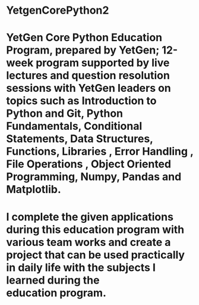 # YetgenCorePython2
# YetGen Core Python Education Program, prepared by YetGen; 12-week program supported by live lectures and question resolution sessions with YetGen leaders on topics such as Introduction to Python and Git, Python Fundamentals, Conditional Statements, Data Structures, Functions, Libraries , Error Handling , File Operations , Object Oriented Programming, Numpy, Pandas and Matplotlib.

# I complete the given applications during this education program with various team works and create a project that can be used practically in daily life with the subjects I learned during the education program.
